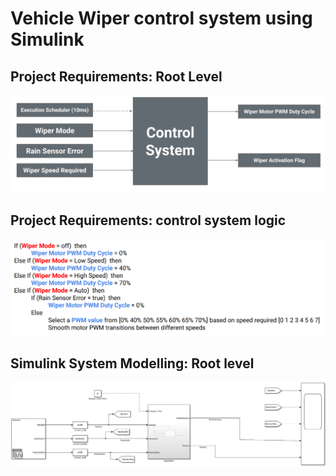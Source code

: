 # Vehicle Wiper control system using Simulink

## Project Requirements: Root Level
![](requirement1.PNG)

## Project Requirements: control system logic
![](control_logic.PNG)

## Simulink System Modelling: Root level
![](simulink_model.PNG)
